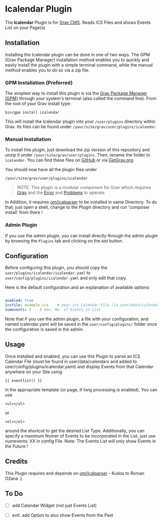 # Icalendar Plugin

The **Icalendar** Plugin is for [Grav CMS](http://github.com/getgrav/grav). Reads ICS Files and shows Events List on your Page(s)

## Installation

Installing the Icalendar plugin can be done in one of two ways. The GPM (Grav Package Manager) installation method enables you to quickly and easily install the plugin with a simple terminal command, while the manual method enables you to do so via a zip file.

### GPM Installation (Preferred)

The simplest way to install this plugin is via the [Grav Package Manager (GPM)](http://learn.getgrav.org/advanced/grav-gpm) through your system's terminal (also called the command line).  From the root of your Grav install type:

    bin/gpm install icalendar

This will install the Icalendar plugin into your `/user/plugins` directory within Grav. Its files can be found under `/your/site/grav/user/plugins/icalendar`.

### Manual Installation

To install this plugin, just download the zip version of this repository and unzip it under `/your/site/grav/user/plugins`. Then, rename the folder to `icalendar`. You can find these files on [GitHub](https://github.com/werner-hoernerfranzracing-de/grav-plugin-icalendar) or via [GetGrav.org](http://getgrav.org/downloads/plugins#extras).

You should now have all the plugin files under

    /your/site/grav/user/plugins/icalendar
    
> NOTE: This plugin is a modular component for Grav which requires [Grav](http://github.com/getgrav/grav) and the [Error](https://github.com/getgrav/grav-plugin-error) and [Problems](https://github.com/getgrav/grav-plugin-problems) to operate.

In Addition, it requires [om/icalparser](https://github.com/OzzyCzech/icalparser) to be installed in same Directory.
To do that, just open a shell, change to the Plugin directory and run 'composer install' from there !

### Admin Plugin

If you use the admin plugin, you can install directly through the admin plugin by browsing the `Plugins` tab and clicking on the `Add` button.

## Configuration

Before configuring this plugin, you should copy the `user/plugins/icalendar/icalendar.yaml` to `user/config/plugins/icalendar.yaml` and only edit that copy.

Here is the default configuration and an explanation of available options:

```yaml

enabled: true
icsfile: example.ics    # your ics Calendar File (in user/data/calendars)
numevents: 2    # max, No. of Events in List

```

Note that if you use the admin plugin, a file with your configuration, and named icalendar.yaml will be saved in the `user/config/plugins/` folder once the configuration is saved in the admin.

## Usage

Once installed and enabled, you can use this Plugin to parse an ICS Calendar File (must be found in user/data/calendars and added to user/config/plugins/icalendar.yaml) and display Events from that Calendar anywhere on your Site using 

    {{ eventlist() }} 
    
in the appropriate template (or page, if twig processing is enabled).
You can use

    <ul></ul>
    
or 

    <ol></ol> 
    
around the shortcut to get the desired List Type.
Additionally, you can specify a maximum Numer of Events to be incorporated in the List, just use numevents: XX in config File.
Note: The Events List will only show Events in the Future !

## Credits

This Plugin requires and depends on [om/icalparser](https://github.com/OzzyCzech/icalparser) - Kudos to Roman Ožana :)

## To Do

- [ ] add Calendar Widget (not just Events List)
- [ ] evtl. add Option to also show Events from the Past

